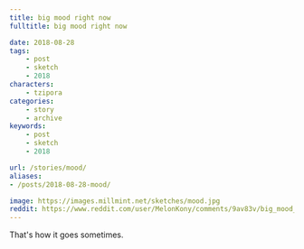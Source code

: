 ```yaml
---
title: big mood right now
fulltitle: big mood right now

date: 2018-08-28
tags:
    - post
    - sketch
    - 2018
characters:
    - tzipora
categories:
    - story
    - archive
keywords:
    - post
    - sketch
    - 2018

url: /stories/mood/
aliases:
- /posts/2018-08-28-mood/

image: https://images.millmint.net/sketches/mood.jpg
reddit: https://www.reddit.com/user/MelonKony/comments/9av83v/big_mood_right_now/
---
```


That's how it goes sometimes.
